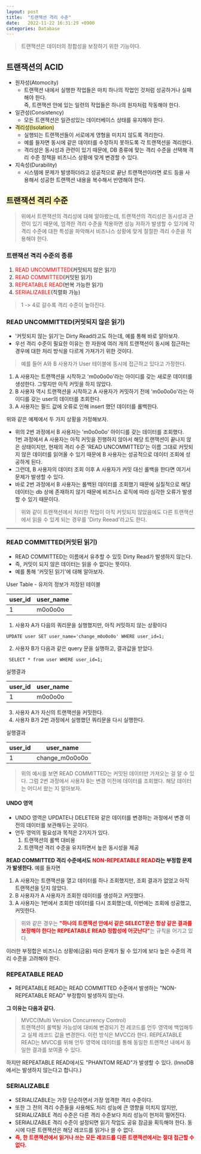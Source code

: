 ```yaml
---
layout: post
title:  "트랜잭션 격리 수준"
date:   2022-11-22 16:31:29 +0900
categories: Database
---
```


> 트랜잭션은 데이터의 정합성을 보장하기 위한 기능이다.

## 트랜잭션의 ACID
- 원자성(Atomocity)
  - 트랜잭션 내에서 실행한 작업들은 마치 하나의 작업인 것처럼 성공하거나 실패해야 한다.    
  즉, 트랜잭션 안에 있는 일련의 작업들은 하나의 원자처럼 작동해야 한다.
- 일관성(Consistency)
  - 모든 트랜잭션은 일관성있는 데이터베이스 상태를 유지해야 한다.
- <span style='background-color:#fff5b1'>격리성(Isolation)</span>
  - 실행되는 트랜잭션들이 서로에게 영형을 미치지 않도록 격리한다.
  - 예를 들자면 동시에 같은 데이터를 수정하지 못하도록 각 트랜잭션을 격리한다.
  - 격리성은 동시성과 관련이 있기 때문에, DB 종류에 맞는 격리 수준을 선택해 격리 수준 정책을 비즈니스 상황에 맞게 변경할 수 있다.
- 지속성(Durability)
  - 시스템에 문제가 발생하더라고 성공적으로 끝난 트랜잭션이라면 로드 등을 사용해서 성공한 트랜잭션 내용을 복수해서 반영해야 한다.

## <span style='background-color:#fff5b1'>트랜잭션 격리 수준</span>
> 위에서 트랜잭션의 격리성에 대해 알아봤는데, 트랜잭션의 격리성은 동시성과 관련이 있기 때문에, 엄격한 격리 수준을 적용하면 
> 성능 저하가 발생할 수 있기에 각 격리 수준에 대한 특성을 파악해서 비즈니스 상황에 맞게 절절한 격리 수준을 적용해야 한다. 

### 트랜잭션 격리 수준의 종류 
1. <span style="color:red;">READ UNCOMMITTED</span>(커밋되지 않은 읽기)
2. <span style="color:red;">READ COMMITTED</span>(커밋된 읽기)
3. <span style="color:red;">REPEATABLE READ</span>(반복 가능한 읽기)
4. <span style="color:red;">SERIALIZABLE</span>(직렬화 가능)
> 1 -> 4로 갈수록 격리 수준이 높아진다.

### READ UNCOMMITTED(커밋되지 않은 읽기)
- '커밋되지 않는 읽기'는 Dirty Read라고도 하는데, 예를 통해 바로 알아보자.
- 우선 격리 수준이 필요한 이유는 한 자원에 여러 개의 트랜잭션이 동시에 접근하는 경우에 대한 처리 방식을 다르게 가져가기 위한 것이다.

> 예를 들어 A와 B 사용자가 User 테이블에 동시에 접근하고 있다고 가정한다.
1. A 사용자는 트랜잭션을 시작하고 'm0o0o0o'라는 아이디를 갖는 새로운 데이터를 생성한다. 그렇지만 아직 커밋을 하지 않았다.
2. B 사용자 역시 트랜잭션을 시작하고 A 사용자가 커밋하기 전에 'm0o0o0o'라는 아이디를 갖는 user의 데이터를 조회한다.
3. A 사용자는 필드 값에 오류로 인해 insert 했던 데이터를 롤백한다.

위와 같은 예제에서 두 가지 상황을 가정해보자.
- 위의 2번 과정에서 B 사용자는 'm0o0o0o' 아이디를 갖는 데이터를 조회했다.   
1번 과정에서 A 사용자는 아직 커밋을 진행하지 않아서 해당 트랜잭션이 끝나지 않은 상태이지만, 현재의 격리 수준 'READ UNCOMMITTED'는
이름 그대로 커밋되지 않은 데이터를 읽어올 수 있기 때문에 B 사용자는 성공적으로 데이터 조회에 성공하게 된다.
- 그런데, B 사용자의 데이터 조회 이후 A 사용자가 커밋 대신 롤백을 한다면 여기서 문제가 발생할 수 있다.
- 바로 2번 과정에서 B 사용자는 롤백된 데이터를 조회했기 때문에 실질적으로 해당 데이터는 db 상에 존재하지 않기 때문에 비즈니스 로직에 따라
심각한 오류가 발생할 수 있기 때문이다.

> 위와 같이 트랜잭션에서 처리한 작업이 아직 커밋되지 않았음에도 다른 트랜잭션에서 읽을 수 있게 되는 경우를 'Dirty Reead'라고도 한다.


---

### READ COMMITTED(커밋된 읽기)
- READ COMMITTED는 이름에서 유추할 수 있듯 Dirty Read가 발생하지 않는다.
- 즉, 커밋이 되지 않은 데이터는 읽을 수 없다는 뜻이다.
- 예를 통해 '커밋된 읽기'에 대해 알아보자.

User Table - 유저의 정보가 저장된 테이블

| user_id | user_name |
|---------|-----------|
| 1       | m0o0o0o   |


1. 사용자 A가 다음의 쿼리문을 실행했지만, 아직 커밋하지 않는 상황이다
```mysql
UPDATE user SET user_name='change_m0o0o0o' WHERE user_id=1;
```
2. 사용자 B가 다음과 같은 query 문을 실행하고, 결과값을 받았다.
```mysql
 SELECT * from user WHERE user_id=1;
```

실행결과

| user_id | user_name |
|---------|-----------|
| 1       | m0o0o0o   |


3. 사용자 A가 자신의 트랜잭션을 커밋한다.
4. 사용자 B가 2번 과정에서 실행했던 쿼리문을 다시 실행한다.

실행결과

| user_id | user_name      |
|---------|----------------|
| 1       | change_m0o0o0o |


> 위의 예시를 보면 READ COMMITTED는 커밋된 데이터만 가져오는 걸 알 수 있다.
> 그럼 2번 과정에서 사용자 B는 변경 이전에 데이터를 조회했다. 해당 데이터는 어디서 왔는 지 알아보자.

#### UNDO 영역
- UNDO 영역은 UPDATE나 DELETE와 같은 데이터를 변경하는 과정에서 변경 이전의 데이터를 보관해두는 곳이다.
- 언두 영억의 필요성과 목적은 2가지가 있다.
  1. 트랜잭션의 롤백 대비용
  2. 트랜잭션 격리 수준을 유지하면서 높은 동시성을 제공

**READ COMMITTED 격리 수준에서도 <span style="color:red;">NON-REPEATABLE READ</span>라는 부정합 문제가 발생한다.**
예를 들자면   
1. A 사용자는 트랜잭션을 열고 데이터를 하나 조회했지만, 조회 결과가 없었고 아직 트랜잭션을 닫지 않았다.
2. B 사용자가 A 사용자가 조회한 데이터를 생성하고 커밋했다.
3. A 사용자는 1번에서 조회한 데이터를 다시 조회했는데, 이번에는 조회에 성공했고, 커밋한다.
> 위와 같은 경우는 <span style="color:red;">**"하나의 트랜잭션 안에서 같은 SELECT문은 항상 같은 결과를 보장해야 한다는 REPEATABLE READ 정합성에 어긋난다"**</span>는 규칙을 어기고 있다.

이러한 부정합은 비즈니스 상황에(금융) 따라 문제가 될 수 있기에 보다 높은 수준의 격리 수준을 고려해야 한다.

### REPEATABLE READ
- REPEATABLE READ는 READ COMMITTED 수준에서 발생하는 "NON-REPEATABLE READ" 부정합이 발생하지 않는다.   

**그 이유는 다음과 같다.**

> MVCC(Multi Version Concurrency Control)   
> 트랜잭션이 롤백될 가능성에 대비해 변경되기 전 레코드를 언두 영역에 백업해두고 실제 레코드 값을 변경한다. 이런 방식은 MVCC라 한다.
> REPEATABLE READ는 MVCC를 위해 언두 영역에 데이터를 통해 동일한 트랜잭션 내에서 동일한 결과를 보여줄 수 있다. 

하지만 REPEATABLE READ에서도 "PHANTOM READ"가 발생할 수 있다. (InnoDB에서는 발생하지 않는다고 합니다.)

### SERIALIZABLE
- SERIALIZABLE는 가장 단순하면서 가장 엄격한 격리 수준이다.   
- 또한 그 전의 격리 수준들을 사용해도 처리 성능에 큰 영향을 미치지 않지만, SERIALIZABLE 격리 수준은 다른 격리 수준보다 처리 성능이 현저히 떨어진다.
- SERIALIZABLE 격리 수준이 설정되면 읽기 작업도 공유 잠금을 획득해야 한다. 동시에 다른 트랜잭션은 해당 레코드를 읽거나 쓸 수 없다.
- <span style="color:red;">**즉, 한 트랜잭션에서 읽거나 쓰는 모든 레코드를 다른 트랜잭션에서는 절대 접근할 수 없다.**</span> 